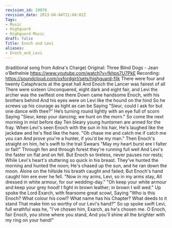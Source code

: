 ```yaml
---
revision_id: 19878
revision_date: 2013-04-04T21:04:02Z
Tags:
- Music
- Highguard
- Highguard-Music
draft: false
Title: Enoch and Levi
aliases:
- Enoch_and_Levi
---
```

(traditional song from Adina's Charge)
Original: Three Blind Dogs - Jean o’Bethelnie https://www.youtube.com/watch?v=fkhps7U7PkE
Recording: https://soundcloud.com/oxfordgirl/sets/highguard-filk
There were four and twenty Cataphracts at the great hall
And Enoch the Lancer was fairest of all
There were sixteen Unconquered, eight dark and eight fair,
and Levi the archer was the swiftest one there
Down came handsome Enoch, with his brothers behind
And his eyes were on Levi like the hound on the hind
So he screws up his courage as tight as can be
Saying "Sieur, could I ask for but one dance with thee?"
He’s turning round lightly with an eye full of scorn
Saying "Sieur, keep your dancing; we hunt on the morn."
So come the next morning in mist before day
Ten bleary young huntsmen are armed for the fray.
When Levi's seen Enoch with the sun in his hair,
He's laughed like the jackdaw and he's fled like the hare.
"Oh chase me and catch me if catch me you can
And prove you're a hunter, if you'd be my man."
Then Enoch's straight on him, he's swift to the trail
Swears "May my heart burst ere I falter or fail!"
Through fen and through forest they're running full well
And Levi's the faster on flat and on fell.
But Enoch so tireless, never pauses nor rests;
While Levi's heart's stuttering so quick in his breast.
They've hunted the morning and hunted the noon;
He's chased up the sun, and he ran down the moon.
Alone on the hillside his breath caught and failed;
But Enoch's hand caught him ere ever he fell.
"Now in my arms, Levi, so in my arms stay,
All dressed in white armour, for our wedding-day."
"Oh keep your white armour and keep your grey hood!
I fight in brown leather; in brown I will wed."
Up spoke the Lord Exarch, with fearsome great scowl,
Saying "Who is this Enoch? What colour his cowl?
What name has his Chapter? What deeds to it stand
That make him so worthy of our Levi's hand?"
So up spoke swift Levi, full wrathful was he,
"I've chosen him, Exarch, as he's chosen me.
O Enoch, fair Enoch, you shine where you stand,
And you'll shine all the brighter with my ring on your hand!"